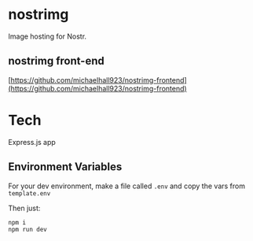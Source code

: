 # nostrimg

Image hosting for Nostr.

## nostrimg front-end

[https://github.com/michaelhall923/nostrimg-frontend](https://github.com/michaelhall923/nostrimg-frontend)

# Tech

Express.js app

## Environment Variables

For your dev environment, make a file called `.env` and copy the vars from `template.env`

Then just:

```
npm i
npm run dev
```
